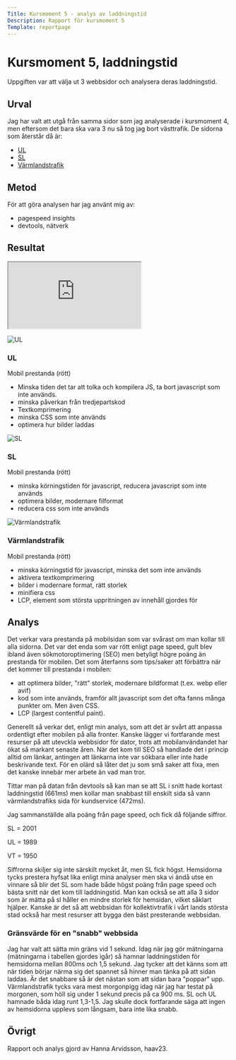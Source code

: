 ```yaml
---
Title: Kursmoment 5 - analys av laddningstid
Description: Rapport för kursmoment 5
Template: reportpage
---
```


Kursmoment 5, laddningstid
===============

Uppgiften var att välja ut 3 webbsidor och analysera deras laddningstid.

Urval
-----------
Jag har valt att utgå från samma sidor som jag analyserade i kursmoment 4, men eftersom det bara ska vara 3 nu så tog jag bort västtrafik. De sidorna som återstår då är:
* [UL](https://ul.se)
* [SL](https://sl.se)
* [Värmlandstrafik](https://varmlandstrafik.se)

Metod
---------
För att göra analysen har jag använt mig av:
- pagespeed insights
- devtools, nätverk

Resultat
----------

<iframe title="load-table" class="load-table" src="https://docs.google.com/spreadsheets/d/e/2PACX-1vSrlg-KaPW187zoANuhM6kM3Yn_MndsUQKzcXoRVu4BKjlfLG6RrvQBBo9iwYo4hA_ELdgjjTpTx-rV/pubhtml?widget=true&amp;headers=false"></iframe>

![UL](%base_url%/image/UL1.png?w=40%)
### UL

Mobil prestanda (rött)
- Minska tiden det tar att tolka och kompilera JS, ta bort javascript som inte används.
- minska påverkan från tredjepartskod
- Textkomprimering
- minska CSS som inte används
- optimera hur bilder laddas


![SL](%base_url%/image/SL1.png?w=40%)
### SL

Mobil prestanda (rött)
- minska körningstiden för javascript, reducera javascript som inte används
- optimera bilder, modernare filformat
- reducera css som inte används


![Värmlandstrafik](%base_url%/image/Varmlandstrafik1.png?w=40%)
### Värmlandstrafik

Mobil prestanda (rött)
- minska körningstid för javascript, minska det som inte används
- aktivera textkomprimering
- bilder i modernare format, rätt storlek
- minifiera css
- LCP, element som största uppritningen av innehåll gjordes för

Analys
-----------
Det verkar vara prestanda på mobilsidan som var svårast om man kollar till alla sidorna. Det var det enda som var rött enligt page speed, gult blev ibland även sökmotoroptimering (SEO) men betyligt högre poäng än prestanda för mobilen. Det som återfanns som tips/saker att förbättra när det kommer till prestanda i mobilen:
- att optimera bilder, "rätt" storlek, modernare bildformat (t.ex. webp eller avif)
- kod som inte används, framför allt javascript som det ofta fanns många punkter om. Men även CSS. 
- LCP (largest contentful paint).

Generellt så verkar det, enligt min analys, som att det är svårt att anpassa ordentligt efter mobilen på alla fronter. Kanske lägger vi fortfarande mest resurser på att utevckla webbsidor för dator, trots att mobilanvändandet har ökat så markant senaste åren. När det kom till SEO så handlade det i princip alltid om länkar, antingen att länkarna inte var sökbara eller inte hade beskrivande text. För en olärd så låter det ju som små saker att fixa, men det kanske innebär mer arbete än vad man tror. 

Tittar man på datan från devtools så kan man se att SL i snitt hade kortast laddningstid (661ms) men kollar man snabbast till enskilt sida så vann värmlandstrafiks sida för kundservice (472ms). 

Jag sammanställde alla poäng från page speed, och fick då följande siffror.

SL = 2001

UL = 1989

VT = 1950

Siffrorna skiljer sig inte särskilt mycket åt, men SL fick högst. Hemsidorna tycks prestera hyfsat lika enligt mina analyser men ska vi ändå utse en vinnare så blir det SL som hade både högst poäng från page speed och bästa snitt när det kom till laddningstid. Man kan också se att alla 3 sidor som är mätta på sl håller en mindre storlek för hemsidan, vilket såklart hjälper. Kanske är det så att webbsidan för kollektivtrafik i vårt lands största stad också har mest resurser att bygga den bäst presterande webbsidan. 

### Gränsvärde för en "snabb" webbsida
Jag har valt att sätta min gräns vid 1 sekund. Idag när jag gör mätningarna (mätningarna i tabellen gjordes igår) så hamnar laddningstiden för hemsidorna mellan 800ms och 1,5 sekund. Jag tycker att det känns som att när tiden börjar närma sig det spannet så hinner man tänka på att sidan laddas. Är det snabbare så är det nästan som att sidan bara "poppar" upp. Värmlandstrafik tycks vara mest morgonpigg idag när jag har testat på morgonen, som höll sig under 1 sekund precis på ca 900 ms. SL och UL hamnade båda idag runt 1,3-1,5. Jag skulle dock fortfarande säga att ingen av hemsidorna upplevs som långsam, bara inte lika snabb. 

Övrigt
-----------
Rapport och analys gjord av Hanna Arvidsson, haav23. 
